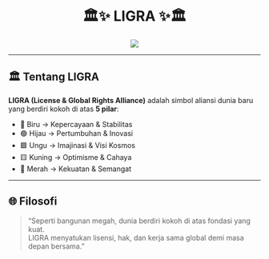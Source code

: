 <h1 align="center">🏛️✨ LIGRA ✨🏛️</h1>

<p align="center">
  <img src="https://readme-typing-svg.demolab.com?font=Orbitron&size=24&pause=2000&color=1E90FF&center=true&vCenter=true&width=600&lines=Fondasi+Global+Baru;Persatuan+Melalui+5+Pilar;Lisensi+Resmi+%26+Hak+Internasional;Masa+Depan+Berdaulat" />
</p>

---

## 🏛️ Tentang LIGRA
**LIGRA (License & Global Rights Alliance)** adalah simbol aliansi dunia baru yang berdiri kokoh di atas **5 pilar**:
- 🔵 Biru → Kepercayaan & Stabilitas  
- 🟢 Hijau → Pertumbuhan & Inovasi  
- 🟪 Ungu → Imajinasi & Visi Kosmos  
- 🟨 Kuning → Optimisme & Cahaya  
- 🔴 Merah → Kekuatan & Semangat  

---

## 🌐 Filosofi
> “Seperti bangunan megah, dunia berdiri kokoh di atas fondasi yang kuat.  
> LIGRA menyatukan lisensi, hak, dan kerja sama global demi masa depan bersama.”
